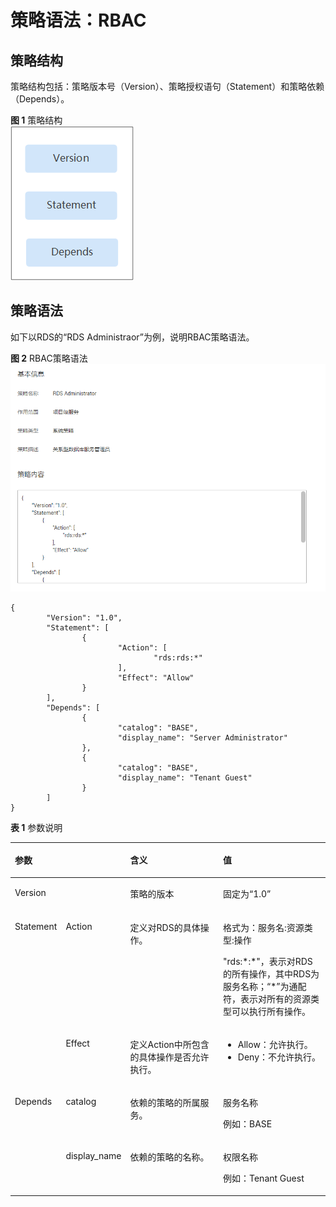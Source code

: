 # 策略语法：RBAC<a name="rds_sqlserver_07_0005"></a>

## 策略结构<a name="rds_07_0005_zh-cn_topic_0172661628_section63036484"></a>

策略结构包括：策略版本号（Version）、策略授权语句（Statement）和策略依赖（Depends）。

**图 1**  策略结构<a name="rds_07_0005_zh-cn_topic_0172661628_fig16313497"></a>  
![](figures/策略结构-1.png "策略结构-1")

## 策略语法<a name="rds_07_0005_zh-cn_topic_0172661628_section30457452"></a>

如下以RDS的“RDS Administraor”为例，说明RBAC策略语法。

**图 2**  RBAC策略语法<a name="rds_07_0005_fig793143722616"></a>  
![](figures/RBAC策略语法.png "RBAC策略语法")

```
{
        "Version": "1.0",
        "Statement": [
                {
                        "Action": [
                                "rds:rds:*"
                        ],
                        "Effect": "Allow"
                }
        ],
        "Depends": [
                {
                        "catalog": "BASE",
                        "display_name": "Server Administrator"
                },
                {
                        "catalog": "BASE",
                        "display_name": "Tenant Guest"
                }
        ]
}
```

**表 1**  参数说明

<a name="rds_07_0005_zh-cn_topic_0172661628_table59167590"></a>
<table><thead align="left"><tr id="rds_07_0005_zh-cn_topic_0172661628_row66418347"><th class="cellrowborder" colspan="2" valign="top" id="mcps1.2.5.1.1"><p id="rds_07_0005_zh-cn_topic_0172661628_p11177013"><a name="rds_07_0005_zh-cn_topic_0172661628_p11177013"></a><a name="rds_07_0005_zh-cn_topic_0172661628_p11177013"></a>参数</p>
</th>
<th class="cellrowborder" valign="top" id="mcps1.2.5.1.2"><p id="rds_07_0005_zh-cn_topic_0172661628_p32922880"><a name="rds_07_0005_zh-cn_topic_0172661628_p32922880"></a><a name="rds_07_0005_zh-cn_topic_0172661628_p32922880"></a>含义</p>
</th>
<th class="cellrowborder" valign="top" id="mcps1.2.5.1.3"><p id="rds_07_0005_zh-cn_topic_0172661628_p49507636"><a name="rds_07_0005_zh-cn_topic_0172661628_p49507636"></a><a name="rds_07_0005_zh-cn_topic_0172661628_p49507636"></a>值</p>
</th>
</tr>
</thead>
<tbody><tr id="rds_07_0005_zh-cn_topic_0172661628_row50695543"><td class="cellrowborder" colspan="2" valign="top" headers="mcps1.2.5.1.1 "><p id="rds_07_0005_zh-cn_topic_0172661628_p12698356"><a name="rds_07_0005_zh-cn_topic_0172661628_p12698356"></a><a name="rds_07_0005_zh-cn_topic_0172661628_p12698356"></a>Version</p>
</td>
<td class="cellrowborder" valign="top" headers="mcps1.2.5.1.2 "><p id="rds_07_0005_zh-cn_topic_0172661628_p21933905"><a name="rds_07_0005_zh-cn_topic_0172661628_p21933905"></a><a name="rds_07_0005_zh-cn_topic_0172661628_p21933905"></a>策略的版本</p>
</td>
<td class="cellrowborder" valign="top" headers="mcps1.2.5.1.3 "><p id="rds_07_0005_zh-cn_topic_0172661628_p31815862"><a name="rds_07_0005_zh-cn_topic_0172661628_p31815862"></a><a name="rds_07_0005_zh-cn_topic_0172661628_p31815862"></a>固定为“1.0”</p>
</td>
</tr>
<tr id="rds_07_0005_zh-cn_topic_0172661628_row17907308"><td class="cellrowborder" rowspan="2" valign="top" width="11.13084112149533%" headers="mcps1.2.5.1.1 "><p id="rds_07_0005_zh-cn_topic_0172661628_p41205809"><a name="rds_07_0005_zh-cn_topic_0172661628_p41205809"></a><a name="rds_07_0005_zh-cn_topic_0172661628_p41205809"></a>Statement</p>
</td>
<td class="cellrowborder" valign="top" width="12.626168224299066%" headers="mcps1.2.5.1.1 "><p id="rds_07_0005_zh-cn_topic_0172661628_p49336210"><a name="rds_07_0005_zh-cn_topic_0172661628_p49336210"></a><a name="rds_07_0005_zh-cn_topic_0172661628_p49336210"></a>Action</p>
</td>
<td class="cellrowborder" valign="top" width="36.22429906542057%" headers="mcps1.2.5.1.2 "><p id="rds_07_0005_zh-cn_topic_0172661628_p36810105"><a name="rds_07_0005_zh-cn_topic_0172661628_p36810105"></a><a name="rds_07_0005_zh-cn_topic_0172661628_p36810105"></a>定义对RDS的具体操作。</p>
</td>
<td class="cellrowborder" valign="top" width="40.01869158878505%" headers="mcps1.2.5.1.3 "><p id="rds_07_0005_zh-cn_topic_0172661628_p28828491"><a name="rds_07_0005_zh-cn_topic_0172661628_p28828491"></a><a name="rds_07_0005_zh-cn_topic_0172661628_p28828491"></a>格式为：服务名:资源类型:操作</p>
<p id="rds_07_0005_zh-cn_topic_0172661628_p58129833"><a name="rds_07_0005_zh-cn_topic_0172661628_p58129833"></a><a name="rds_07_0005_zh-cn_topic_0172661628_p58129833"></a>"rds:*:*"，表示对RDS的所有操作，其中RDS为服务名称；“*”为通配符，表示对所有的资源类型可以执行所有操作。</p>
</td>
</tr>
<tr id="rds_07_0005_zh-cn_topic_0172661628_row53406450"><td class="cellrowborder" valign="top" headers="mcps1.2.5.1.1 "><p id="rds_07_0005_zh-cn_topic_0172661628_p30955222"><a name="rds_07_0005_zh-cn_topic_0172661628_p30955222"></a><a name="rds_07_0005_zh-cn_topic_0172661628_p30955222"></a>Effect</p>
</td>
<td class="cellrowborder" valign="top" headers="mcps1.2.5.1.1 "><p id="rds_07_0005_zh-cn_topic_0172661628_p24345054"><a name="rds_07_0005_zh-cn_topic_0172661628_p24345054"></a><a name="rds_07_0005_zh-cn_topic_0172661628_p24345054"></a>定义Action中所包含的具体操作是否允许执行。</p>
</td>
<td class="cellrowborder" valign="top" headers="mcps1.2.5.1.2 "><a name="rds_07_0005_zh-cn_topic_0172661628_ul25792371"></a><a name="rds_07_0005_zh-cn_topic_0172661628_ul25792371"></a><ul id="rds_07_0005_zh-cn_topic_0172661628_ul25792371"><li>Allow：允许执行。</li><li>Deny：不允许执行。</li></ul>
</td>
</tr>
<tr id="rds_07_0005_zh-cn_topic_0172661628_row12156768"><td class="cellrowborder" rowspan="2" valign="top" width="11.13084112149533%" headers="mcps1.2.5.1.1 "><p id="rds_07_0005_zh-cn_topic_0172661628_p45174131"><a name="rds_07_0005_zh-cn_topic_0172661628_p45174131"></a><a name="rds_07_0005_zh-cn_topic_0172661628_p45174131"></a>Depends</p>
</td>
<td class="cellrowborder" valign="top" width="12.626168224299066%" headers="mcps1.2.5.1.1 "><p id="rds_07_0005_zh-cn_topic_0172661628_p35225966"><a name="rds_07_0005_zh-cn_topic_0172661628_p35225966"></a><a name="rds_07_0005_zh-cn_topic_0172661628_p35225966"></a>catalog</p>
</td>
<td class="cellrowborder" valign="top" width="36.22429906542057%" headers="mcps1.2.5.1.2 "><p id="rds_07_0005_zh-cn_topic_0172661628_p34731002"><a name="rds_07_0005_zh-cn_topic_0172661628_p34731002"></a><a name="rds_07_0005_zh-cn_topic_0172661628_p34731002"></a>依赖的策略的所属服务。</p>
</td>
<td class="cellrowborder" valign="top" width="40.01869158878505%" headers="mcps1.2.5.1.3 "><p id="rds_07_0005_zh-cn_topic_0172661628_p61747774"><a name="rds_07_0005_zh-cn_topic_0172661628_p61747774"></a><a name="rds_07_0005_zh-cn_topic_0172661628_p61747774"></a>服务名称</p>
<p id="rds_07_0005_zh-cn_topic_0172661628_p18859061"><a name="rds_07_0005_zh-cn_topic_0172661628_p18859061"></a><a name="rds_07_0005_zh-cn_topic_0172661628_p18859061"></a>例如：BASE</p>
</td>
</tr>
<tr id="rds_07_0005_zh-cn_topic_0172661628_row35513827"><td class="cellrowborder" valign="top" headers="mcps1.2.5.1.1 "><p id="rds_07_0005_zh-cn_topic_0172661628_p58047761"><a name="rds_07_0005_zh-cn_topic_0172661628_p58047761"></a><a name="rds_07_0005_zh-cn_topic_0172661628_p58047761"></a>display_name</p>
</td>
<td class="cellrowborder" valign="top" headers="mcps1.2.5.1.1 "><p id="rds_07_0005_zh-cn_topic_0172661628_p4248175"><a name="rds_07_0005_zh-cn_topic_0172661628_p4248175"></a><a name="rds_07_0005_zh-cn_topic_0172661628_p4248175"></a>依赖的策略的名称。</p>
</td>
<td class="cellrowborder" valign="top" headers="mcps1.2.5.1.2 "><p id="rds_07_0005_zh-cn_topic_0172661628_p8557861"><a name="rds_07_0005_zh-cn_topic_0172661628_p8557861"></a><a name="rds_07_0005_zh-cn_topic_0172661628_p8557861"></a>权限名称</p>
<p id="rds_07_0005_zh-cn_topic_0172661628_p9911889"><a name="rds_07_0005_zh-cn_topic_0172661628_p9911889"></a><a name="rds_07_0005_zh-cn_topic_0172661628_p9911889"></a>例如：Tenant Guest</p>
</td>
</tr>
</tbody>
</table>

